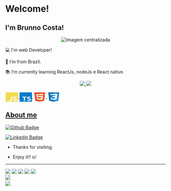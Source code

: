 # Welcome!

 

## I'm Brunno Costa!

<p align="center" border-radius="9px">
  <img src="https://github.com/Brunno-costa27.png" alt="Imagem centralizada">
</p>


:computer: I'm web Developer!

:house_with_garden: I’m from Brazil.

:books: I’m currently learning ReactJs, nodeJs e React native.

<div align="center">
  <a href="https://Brunno-costa27">
  <img height="180em" src="https://github-readme-stats.vercel.app/api?username=Brunno-costa27&show_icons=true&theme=dracula&include_all_commits=true&count_private=true"/>
  <img height="180em" src="https://github-readme-stats.vercel.app/api/top-langs/?username=Brunno-costa27&layout=compact&langs_count=7&theme=dracula"/>
</div>
 
 <div style="display: inline_block"><br>
  <img align="center" alt="Rafa-Js" height="30" width="40" src="https://raw.githubusercontent.com/devicons/devicon/master/icons/javascript/javascript-plain.svg">
  <img align="center" alt="Rafa-Ts" height="30" width="40" src="https://raw.githubusercontent.com/devicons/devicon/master/icons/typescript/typescript-plain.svg">
  <img align="center" alt="Rafa-HTML" height="30" width="40" src="https://raw.githubusercontent.com/devicons/devicon/master/icons/html5/html5-original.svg">
  <img align="center" alt="Rafa-CSS" height="30" width="40" src="https://raw.githubusercontent.com/devicons/devicon/master/icons/css3/css3-original.svg">
<src="https://media.discordapp.net/attachments/639956127056134178/890373478988013628/Publicacoes_Instagram_1_1.png?width=676&height=676">
</div>


## About me

[![Github Badge](https://img.shields.io/badge/-Github-000?style=flat-square&logo=Github&logoColor=white&link=https://github.com/Brunno-costa27)](https://github.com/Brunno-costa27)

[![Linkedin Badge](https://img.shields.io/badge/-LinkedIn-blue?style=flat-square&logo=Linkedin&logoColor=white&link=https://www.linkedin.com/feed/?trk=homepage-basic_signin-form_submit)](https://www.linkedin.com/feed/?trk=homepage-basic_signin-form_submit)



- Thanks for visiting.

- Enjoy it!! o/

----------------------------------------------------------------------------------

<code><img height= "20" src="https://img.shields.io/badge/JavaScript-F7DF1E?style=for-the-badge&logo=javascript&logoColor=black"></code>
<code><img height= "20" src="https://img.shields.io/badge/MySQL-00000F?style=for-the-badge&logo=mysql&logoColor=white"></code>
<code><img height= "20" src="https://img.shields.io/badge/PostgreSQL-316192?style=for-the-badge&logo=postgresql&logoColor=white"></code>
<code><img height= "20" src="https://img.shields.io/badge/Node.js-339933?style=for-the-badge&logo=nodedotjs&logoColor=white"></code>
<code><img height= "20" src="https://img.shields.io/badge/Linux-FCC624?style=for-the-badge&logo=linux&logoColor=black"></code>  
<code><img height= "20" src="https://img.shields.io/badge/React-20232A?style=for-the-badge&logo=react&logoColor=61DAFB"></code>  
<code><img height= "20" src="https://img.shields.io/badge/Electron-2B2E3A?style=for-the-badge&logo=electron&logoColor=9FEAF9"></code>    


